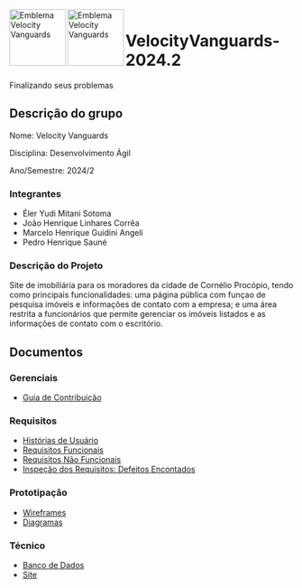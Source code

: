 <img alt="Emblema Velocity Vanguards" src="https://github.com/user-attachments/assets/e88614d0-1191-444c-bc06-ac01569fc25d#gh-light-mode-only" align="left" width="100px">
<img alt="Emblema Velocity Vanguards" src="https://github.com/user-attachments/assets/82313645-a022-4867-910e-b8b1a05f9754#gh-dark-mode-only" align="left" width="100px">

# VelocityVanguards-2024.2

Finalizando seus problemas

## Descrição do grupo

Nome: Velocity Vanguards

Disciplina: Desenvolvimento Ágil

Ano/Semestre: 2024/2

### Integrantes

- Éler Yudi Mitani Sotoma
- João Henrique Linhares Corrêa
- Marcelo Henrique Guidini Angeli
- Pedro Henrique Sauné

### Descrição do Projeto

Site de imobiliária para os moradores da cidade de Cornélio Procópio, tendo como principais funcionalidades: uma página pública com funçao de pesquisa imóveis e informações de contato com a empresa; e uma área restrita a funcionários que permite gerenciar os imóveis listados e as informações de contato com o escritório.

## Documentos

### Gerenciais

- [Guia de Contribuição](CONTRIBUTING.md)

### Requisitos

- [Histórias de Usuário](<Requisitos de Usuário/HistoriasUsuario.md>)
- [Requisitos Funcionais](<Requisitos de Usuário/RF.md>)
- [Requisitos Não Funcionais](<Requisitos de Usuário/RNF.md>)
- [Inspeção dos Requisitos: Defeitos Encontados](<Requisitos de Usuário/Inspeção dos Requisitos - Defeitos Encontrados.pdf>)

### Prototipação

- [Wireframes](<Prototipação/Wireframes.md>)
- [Diagramas](<Diagramas/README.md>)

### Técnico

- [Banco de Dados](<Banco de Dados/README.md>)
- [Site](Site/README.md)
